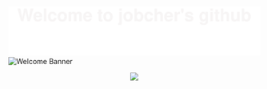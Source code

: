 ![Welcome Banner](https://raw.githubusercontent.com/BEPb/BEPb/dfb3c41cccdaefd89d7fe6d92f6007a1025015a9/assets/Bottom_up.svg)
![Welcome Banner](https://github.com/BEPb/BEPb/blob/main/src/header_.png?raw=true)

<div align="center">
  <a href="https://git.io/typing-svg">
<!--     [![Typing SVG]( --> <img src="https://readme-typing-svg.herokuapp.com?font=Fira+Code&size=24&duration=4000&pause=1000&color=0078FF&center=true&vCenter=true&width=600&lines=Hi+there+%F0%9F%91%8B%2C+I+am+Sardor+Rustamov;Welcome+to+my+GitHub+profile!+&#128104;&#8205;&#128187;Always+learning+new+things+&#129413;https://git.io/typing-svg"/>
  </a>
</div>

<!-- Here are some ideas to get you started:

- 🔭 I’m currently working on ...
- 🌱 I’m currently learning ...
- 👯 I’m looking to collaborate on ...
- 🤔 I’m looking for help with ...
- 💬 Ask me about ...
- 📫 How to reach me: ...
- 😄 Pronouns: ...
- ⚡ Fun fact: ...
-->
